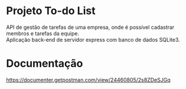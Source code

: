# Projeto To-do List 

API de gestão de tarefas de uma empresa, onde é possível cadastrar membros e tarefas da equipe. </br>
Aplicação back-end de servidor express com banco de dados SQLite3. 

# Documentação
https://documenter.getpostman.com/view/24460805/2s8ZDeSJGq

